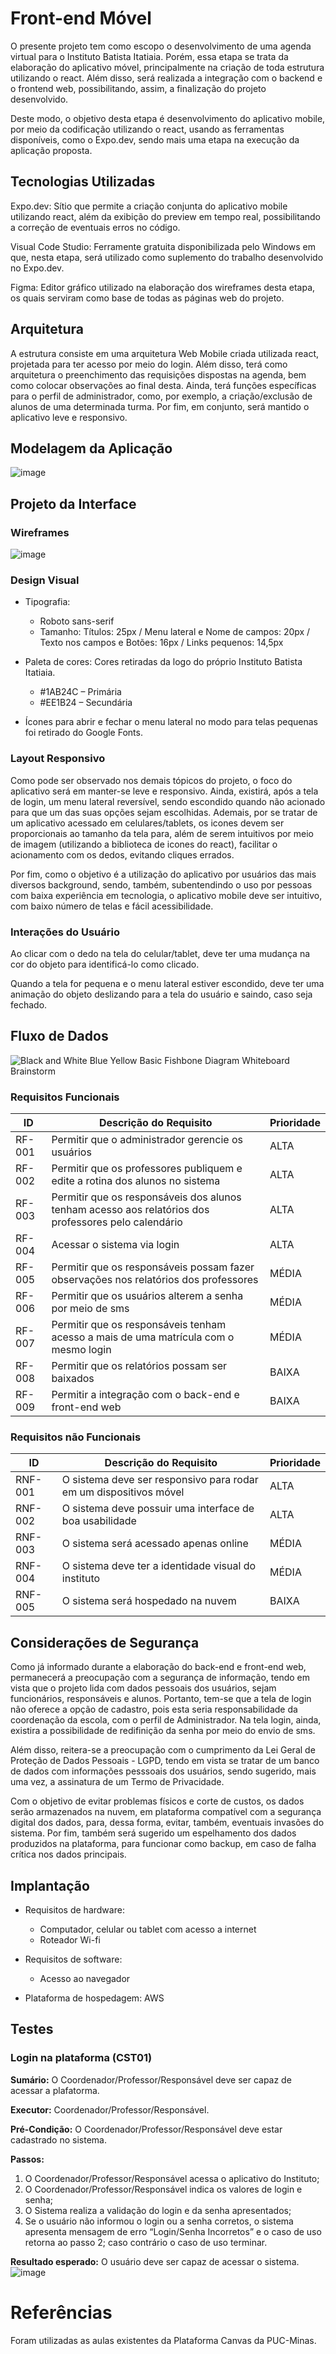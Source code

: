 # Front-end Móvel

O presente projeto tem como escopo o desenvolvimento de uma agenda virtual para o Instituto Batista Itatiaia. Porém, essa etapa se trata da elaboração do aplicativo móvel, principalmente na criação de toda estrutura utilizando o react. Além disso, será realizada a integração com o backend e  o frontend web, possibilitando, assim, a finalização do projeto desenvolvido.

Deste modo, o objetivo desta etapa é desenvolvimento do aplicativo mobile, por meio da codificação utilizando o react, usando as ferramentas disponíveis, como o Expo.dev, sendo mais uma etapa na execução da aplicação proposta.

## Tecnologias Utilizadas

Expo.dev: Sítio que permite a criação conjunta do aplicativo mobile utilizando react, além da exibição do preview em tempo real, possibilitando a correção de eventuais erros no código.

Visual Code Studio: Ferramente gratuita disponibilizada pelo Windows em que, nesta etapa, será utilizado como suplemento do trabalho desenvolvido no Expo.dev.

Figma: Editor gráfico utilizado na elaboração dos wireframes desta etapa, os quais serviram como base de todas as páginas web do projeto.

## Arquitetura

A estrutura consiste em uma arquitetura Web Mobile criada utilizada react, projetada para ter acesso por meio do login. Além disso, terá como arquitetura o preenchimento das requisições dispostas na agenda, bem como colocar observações ao final desta. Ainda, terá funções específicas para o perfil de administrador, como, por exemplo, a criação/exclusão de alunos de uma determinada turma. Por fim, em conjunto, será mantido o aplicativo leve e responsivo.

## Modelagem da Aplicação

![image](https://github.com/ICEI-PUC-Minas-PMV-SI/pmv-si-2024-1-pe6-t1-g2-ibi/blob/main/docs/img/diagramaclasse.png)

## Projeto da Interface
### Wireframes

![image](https://github.com/ICEI-PUC-Minas-PMV-SI/pmv-si-2024-1-pe6-t1-g2-ibi/blob/main/docs/img/telas_reponsivas.png)

### Design Visual

* Tipografia: 
  * Roboto sans-serif
  * Tamanho: Títulos: 25px / Menu lateral e Nome de campos: 20px / Texto nos campos e Botões: 16px / Links pequenos: 14,5px
    
* Paleta de cores: Cores retiradas da logo do próprio Instituto Batista Itatiaia.
	 * #1AB24C – Primária
  * #EE1B24 – Secundária
    
* Ícones para abrir e fechar o menu lateral no modo para telas pequenas foi retirado do Google Fonts.

### Layout Responsivo

Como pode ser observado nos demais tópicos do projeto, o foco do aplicativo será em manter-se leve e responsivo. Ainda, existirá, após a tela de login, um menu lateral reversível, sendo escondido quando não acionado para que um das suas opções sejam escolhidas. Ademais, por se tratar de um aplicativo acessado em celulares/tablets, os icones devem ser proporcionais ao tamanho da tela para, além de serem intuitivos por meio de imagem (utilizando a biblioteca de icones do react), facilitar o acionamento com os dedos, evitando cliques errados.

Por fim, como o objetivo é a utilização do aplicativo por usuários das mais diversos background, sendo, também, subentendindo o uso por pessoas com baixa experiência em tecnologia, o aplicativo mobile deve ser intuitivo, com baixo número de telas e fácil acessibilidade. 

### Interações do Usuário

Ao clicar com o dedo na tela do celular/tablet, deve ter uma mudança na cor do objeto para identificá-lo como clicado.

Quando a tela for pequena e o menu lateral estiver escondido, deve ter uma animação do objeto deslizando para a tela do usuário e saindo, caso seja fechado.

## Fluxo de Dados

![Black and White Blue Yellow Basic Fishbone Diagram Whiteboard Brainstorm](https://github.com/ICEI-PUC-Minas-PMV-SI/pmv-si-2024-1-pe6-t1-g2-ibi/assets/90218407/091ea765-f403-4edc-9471-8758e6156679)

### Requisitos Funcionais

|ID    | Descrição do Requisito  | Prioridade |
|------|-----------------------------------------|----|
|RF-001| Permitir que o administrador gerencie os usuários | ALTA |
|RF-002| Permitir que os professores publiquem e edite a rotina dos alunos no sistema   | ALTA |  
|RF-003| Permitir que os responsáveis dos alunos tenham acesso aos relatórios dos professores pelo calendário   | ALTA | 
|RF-004| Acessar o sistema via login  | ALTA | 
|RF-005| Permitir que os responsáveis possam fazer observações nos relatórios dos professores   | MÉDIA |
|RF-006| Permitir que os usuários alterem a senha por meio de sms | MÉDIA |
|RF-007| Permitir que os responsáveis tenham acesso a mais de uma matrícula com o mesmo login   | MÉDIA |
|RF-008| Permitir que os relatórios possam ser baixados | BAIXA |
|RF-009| Permitir a integração com o back-end e front-end web | BAIXA |

### Requisitos não Funcionais

|ID     | Descrição do Requisito  |Prioridade |
|-------|-------------------------|----|
|RNF-001| O sistema deve ser responsivo para rodar em um dispositivos móvel | ALTA | 
|RNF-002| O sistema deve possuir uma interface de boa usabilidade | ALTA | 
|RNF-003| O sistema será acessado apenas online | MÉDIA | 
|RNF-004| O sistema deve ter a identidade visual do instituto | MÉDIA |
|RNF-005| O sistema será hospedado na nuvem | BAIXA |

## Considerações de Segurança

Como já informado durante a elaboração do back-end e front-end web, permanecerá a preocupação com a segurança de informação, tendo em vista que o projeto lida com dados pessoais dos usuários, sejam funcionários, responsáveis e alunos. Portanto, tem-se que a tela de login não oferece a opção de cadastro, pois esta seria responsabilidade da coordenação da escola, com o perfil de Administrador. Na tela login, ainda, existira a possibilidade de redifinição da senha por meio do envio de sms.

Além disso, reitera-se a preocupação com o cumprimento da Lei Geral de Proteção de Dados Pessoais - LGPD, tendo em vista se tratar de um banco de dados com informações pesssoais dos usuários, sendo sugerido, mais uma vez, a assinatura de um Termo de Privacidade.

Com o objetivo de evitar problemas físicos e corte de custos, os dados serão armazenados na nuvem, em plataforma compatível com a segurança digital dos dados, para, dessa forma, evitar, também, eventuais invasões do sistema. Por fim, também será sugerido um espelhamento dos dados produzidos na plataforma, para funcionar como backup, em caso de falha crítica nos dados principais.

## Implantação

* Requisitos de hardware:
  * Computador, celular ou tablet com acesso a internet
  * Roteador Wi-fi

* Requisitos de software:
  * Acesso ao navegador

* Plataforma de hospedagem: AWS

## Testes

### Login na plataforma  (CST01)

**Sumário:** O Coordenador/Professor/Responsável deve ser capaz de acessar a plafatorma.

**Executor:** Coordenador/Professor/Responsável.

**Pré-Condição:** O Coordenador/Professor/Responsável deve estar cadastrado no sistema.

**Passos:**

1.  O Coordenador/Professor/Responsável acessa o aplicativo do Instituto;
2.  O Coordenador/Professor/Responsável indica os valores de login e senha;
3.  O Sistema realiza a validação do login e da senha apresentados;
4.  Se o usuário não informou o login ou a senha corretos, o sistema apresenta mensagem de erro “Login/Senha Incorretos” e o caso de uso retorna ao passo 2; caso contrário o caso de uso terminar.

**Resultado esperado:** O usuário deve ser capaz de acessar o sistema.
![image](https://github.com/ICEI-PUC-Minas-PMV-SI/pmv-si-2024-1-pe6-t1-g2-ibi/blob/main/docs/img/LoginReact.PNG)

# Referências

Foram utilizadas as aulas existentes da Plataforma Canvas da PUC-Minas.
